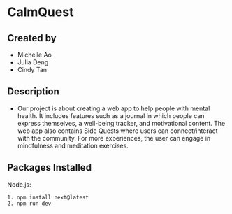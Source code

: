# CalmQuest

## Created by
- Michelle Ao
- Julia Deng
- Cindy Tan
  
## Description
- Our project is about creating a web app to help people with mental health. It includes features such as a journal in which people can express themselves, a well-being tracker, and motivational content. The web app also contains Side Quests where users can connect/interact with the community. For more experiences, the user can engage in mindfulness and meditation exercises.

## Packages Installed
Node.js:
```
1. npm install next@latest 
2. npm run dev 
```
